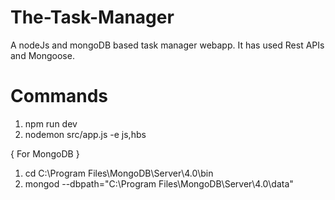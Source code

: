 # The-Task-Manager

A nodeJs and mongoDB based task manager webapp. It has used Rest APIs and Mongoose.  


# Commands
1. npm run dev
2. nodemon src/app.js -e js,hbs

{ For MongoDB }
1. cd C:\Program Files\MongoDB\Server\4.0\bin
2. mongod --dbpath="C:\Program Files\MongoDB\Server\4.0\data"
